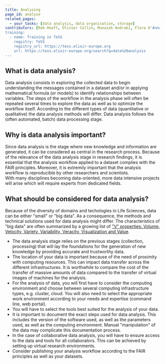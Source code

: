 ```yaml
---
title: Analysing
page_id: analyse
related_pages: 
  - your_tasks: [data analysis, data organisation, storage]
contributors: [Rob Hooft, Olivier Collin, Munazah Andrabi, Flora D'Anna]
training:
  - name: Training in TeSS
    registry: TeSS
    registry_url: https://tess.elixir-europe.org
    url: https://tess.elixir-europe.org/search?q=data%20analysis
---
```


## What is data analysis?

Data analysis consists in exploring the collected data to begin understanding the messages contained in a dataset and/or in applying mathematical formula (or models) to identify relationships between variables.
The steps of the workflow in the analysis phase will often be repeated several times to explore the data as well as to optimize the workflow itself.
According to the different types of data (quantitative or qualitative) the data analysis methods will differ. Data analysis follows the (often automated, batch) data processing stage.

## Why is data analysis important?

Since data analysis is the stage where new knowledge and information are generated, it can be considered as central in the research process. Because of the relevance of the data analysis stage in research findings, it is essential that the analysis workflow applied to a dataset complies with the FAIR principles. Moreover, it is extremily important that the analysis workflow is reproducible by other researchers and scientists.  
With many disciplines becoming data-oriented, more data intensive projects will arise which will require experts from dedicated fields.

## What should be considered for data analysis?
Because of the diversity of domains and techologies in Life Sciences, data can be either "small" or "big data". As a consequence, the methods and technical solutions used for data analysis might differ. The characteristics of "big data" are often summarized by a growing list of ["V" properties: Volume, Velocity, Variety, Variability, Veracity, Visualization and Value](https://bigdatapath.wordpress.com/2019/11/13/understanding-the-7-vs-of-big-data/).

* The data analysis stage relies on the previous stages (collection, processing) that will lay the foundations for the generation of new knowledge by providing accurate and trustworthy data.
* The location of your data is important because of the need of proximity with computing resources. This can impact data transfer across the different infrastructures. It is worthwhile to compare the cost of the transfer of massive amounts of data compared to the transfer of virtual images of machines for the analysis.
* For the analysis of data, you will first have to consider the computing environment and choose between several computing infrastructure types, e.g. cluster, cloud. You will also need to select the appropriate work environment according to your needs and expertise (command line, web portal).
* You will have to select the tools best suited for the analysis of your data.
* It is important to document the exact steps used for data analysis. This includes the version of the software used, as well as the parameters used, as well as the computing environment. Manual "manipulation" of the data may complicate this documentation process.
* In the case of collaborative data analysis, you will have to ensure access to the data and tools for all collaborators. This can be achieved by setting up virtual research environments.
* Consider publishing your analysis workflow according to the FAIR principles as well as your datasets.

